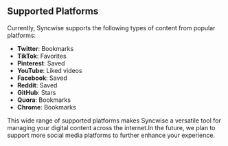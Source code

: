 ## Supported Platforms

Currently, Syncwise supports the following types of content from popular platforms:

- **Twitter**: Bookmarks
- **TikTok**: Favorites
- **Pinterest**: Saved
- **YouTube**: Liked videos
- **Facebook**: Saved
- **Reddit**: Saved
- **GitHub**: Stars
- **Quora**: Bookmarks
- **Chrome**: Bookmarks

This wide range of supported platforms makes Syncwise a versatile tool for managing your digital content across the internet.In the future, we plan to support more social media platforms to further enhance your experience.
